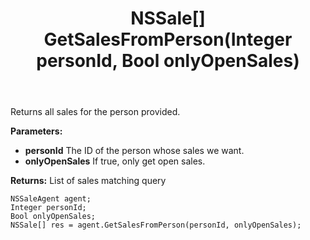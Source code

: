 ﻿---
uid: crmscript_ref_NSSaleAgent_GetSalesFromPerson
title: NSSale[] GetSalesFromPerson(Integer personId, Bool onlyOpenSales)
intellisense: NSSaleAgent.GetSalesFromPerson
keywords: NSSaleAgent, GetSalesFromPerson
so.topic: reference
---

Returns all sales for the person provided.

**Parameters:**
 - **personId** The ID of the person whose sales we want.
 - **onlyOpenSales** If true, only get open sales.

**Returns:** List of sales matching query

```crmscript
NSSaleAgent agent;
Integer personId;
Bool onlyOpenSales;
NSSale[] res = agent.GetSalesFromPerson(personId, onlyOpenSales);
```

